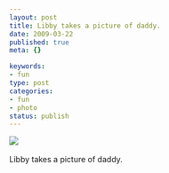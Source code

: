 ```yaml
--- 
layout: post
title: Libby takes a picture of daddy.
date: 2009-03-22
published: true
meta: {}

keywords: 
- fun
type: post
categories: 
- fun
- photo
status: publish
---
```

![](http://media.eick.us/2011/05/4Lbi8pbnEldwvhfpgHJzWArao1_5001.jpg)<br /><br />Libby takes a picture of daddy.
